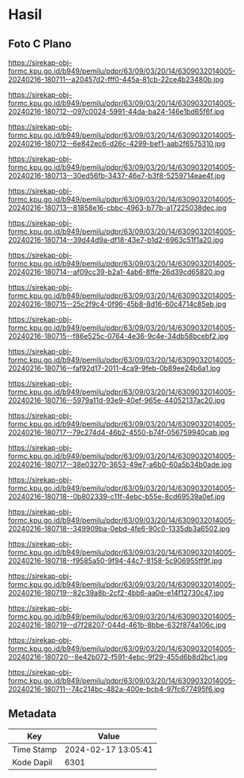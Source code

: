 # Hasil

## Foto C Plano

https://sirekap-obj-formc.kpu.go.id/b949/pemilu/pdpr/63/09/03/20/14/6309032014005-20240216-180711--a20457d2-fff0-445a-81cb-22ce4b23480b.jpg

https://sirekap-obj-formc.kpu.go.id/b949/pemilu/pdpr/63/09/03/20/14/6309032014005-20240216-180712--097c0024-5991-44da-ba24-146e1bd65f6f.jpg

https://sirekap-obj-formc.kpu.go.id/b949/pemilu/pdpr/63/09/03/20/14/6309032014005-20240216-180712--6e842ec6-d26c-4299-bef1-aab2f6575310.jpg

https://sirekap-obj-formc.kpu.go.id/b949/pemilu/pdpr/63/09/03/20/14/6309032014005-20240216-180713--30ed56fb-3437-46e7-b3f8-5259714eae4f.jpg

https://sirekap-obj-formc.kpu.go.id/b949/pemilu/pdpr/63/09/03/20/14/6309032014005-20240216-180713--81858e16-cbbc-4963-b77b-a17225038dec.jpg

https://sirekap-obj-formc.kpu.go.id/b949/pemilu/pdpr/63/09/03/20/14/6309032014005-20240216-180714--39d44d9a-df18-43e7-b1d2-6963c51f1a20.jpg

https://sirekap-obj-formc.kpu.go.id/b949/pemilu/pdpr/63/09/03/20/14/6309032014005-20240216-180714--af09cc39-b2a1-4ab6-8ffe-26d39cd65820.jpg

https://sirekap-obj-formc.kpu.go.id/b949/pemilu/pdpr/63/09/03/20/14/6309032014005-20240216-180715--25c2f9c4-0f96-45b8-8d16-60c4714c85eb.jpg

https://sirekap-obj-formc.kpu.go.id/b949/pemilu/pdpr/63/09/03/20/14/6309032014005-20240216-180715--f86e525c-0764-4e36-9c4e-34db58bcebf2.jpg

https://sirekap-obj-formc.kpu.go.id/b949/pemilu/pdpr/63/09/03/20/14/6309032014005-20240216-180716--faf92d17-2011-4ca9-9feb-0b89ee24b6a1.jpg

https://sirekap-obj-formc.kpu.go.id/b949/pemilu/pdpr/63/09/03/20/14/6309032014005-20240216-180716--5979a11d-93e9-40ef-965e-44052137ac20.jpg

https://sirekap-obj-formc.kpu.go.id/b949/pemilu/pdpr/63/09/03/20/14/6309032014005-20240216-180717--79c274d4-46b2-4550-b74f-056759940cab.jpg

https://sirekap-obj-formc.kpu.go.id/b949/pemilu/pdpr/63/09/03/20/14/6309032014005-20240216-180717--38e03270-3653-49e7-a6b0-60a5b34b0ade.jpg

https://sirekap-obj-formc.kpu.go.id/b949/pemilu/pdpr/63/09/03/20/14/6309032014005-20240216-180718--0b802339-c11f-4ebc-b55e-8cd69539a0ef.jpg

https://sirekap-obj-formc.kpu.go.id/b949/pemilu/pdpr/63/09/03/20/14/6309032014005-20240216-180718--349909ba-0ebd-4fe6-90c0-1335db3a6502.jpg

https://sirekap-obj-formc.kpu.go.id/b949/pemilu/pdpr/63/09/03/20/14/6309032014005-20240216-180718--f9585a50-9f94-44c7-8158-5c906955ff9f.jpg

https://sirekap-obj-formc.kpu.go.id/b949/pemilu/pdpr/63/09/03/20/14/6309032014005-20240216-180719--82c39a8b-2cf2-4bb6-aa0e-e14f12730c47.jpg

https://sirekap-obj-formc.kpu.go.id/b949/pemilu/pdpr/63/09/03/20/14/6309032014005-20240216-180719--d7f28207-044d-461b-8bbe-632f874a106c.jpg

https://sirekap-obj-formc.kpu.go.id/b949/pemilu/pdpr/63/09/03/20/14/6309032014005-20240216-180720--8e42b072-f591-4ebc-9f29-455d6b8d2bc1.jpg

https://sirekap-obj-formc.kpu.go.id/b949/pemilu/pdpr/63/09/03/20/14/6309032014005-20240216-180711--74c214bc-482a-400e-bcb4-97fc677495f6.jpg


## Metadata

| Key        | Value               |
| ---------- | ------------------- |
| Time Stamp | 2024-02-17 13:05:41 |
| Kode Dapil | 6301                |



